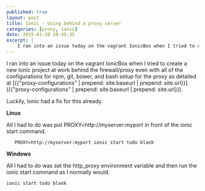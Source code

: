 ```yaml
---
published: true
layout: post
title: Ionic - Using behind a proxy server
categories: [proxy, ionic]
date: 2015-01-20 20:45:35
excerpt: |
    I ran into an issue today on the vagrant IonicBox when I tried to create a new Ionic project at work behind the firewall/proxy even with all of the configurations for npm, git, bower, and bash setup for the proxy.
---
```


I ran into an issue today on the vagrant IonicBox when I tried to create a new Ionic project at work behind the firewall/proxy even with all of the configurations for npm, git, bower, and bash setup for the proxy as detailed at [{{"proxy-configurations" | prepend: site.baseurl | prepend: site.url}}]({{"proxy-configurations" | prepend: site.baseurl | prepend: site.url}}).

Luckily, Ionic had a fix for this already.  

**Linux**

All I had to do was put PROXY=http://myserver:myport in front of the ionic start command.

       PROXY=http://myserver:myport ionic start todo blank

**Windows**
       
 All I had to do was set the http_proxy environment variable and then run the ionic start command as I normally would.
 
    ionic start todo blank
